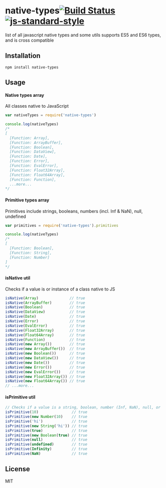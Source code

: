 # native-types[![Build Status](https://travis-ci.org/tjmehta/native-types.svg?branch=master)](https://travis-ci.org/tjmehta/native-types) [![js-standard-style](https://img.shields.io/badge/code%20style-standard-brightgreen.svg?style=flat)](http://standardjs.com/)
list of all javascript native types and some utils
supports ES5 and ES6 types, and is cross compatible

## Installation

```
npm install native-types
```

## Usage

#### Native types array
All classes native to JavaScript
```js
var nativeTypes = require('native-types')

console.log(nativeTypes)
/*
[
  [Function: Array],
  [Function: ArrayBuffer],
  [Function: Boolean],
  [Function: DataView],
  [Function: Date],
  [Function: Error],
  [Function: EvalError],
  [Function: Float32Array],
  [Function: Float64Array],
  [Function: Function],
  ...more...
*/
```

#### Primitive types array
Primitives include strings, booleans, numbers (incl. Inf & NaN), null, undefined
```js
var primitives = require('native-types').primitives

console.log(nativeTypes)
/*
[
  [Function: Boolean],
  [Function: String],
  [Function: Number]
]
*/
```

#### isNative util
Checks if a value is or instance of a class native to JS
```js
isNative(Array)              // true
isNative(ArrayBuffer)        // true
isNative(Boolean)            // true
isNative(DataView)           // true
isNative(Date)               // true
isNative(Error)              // true
isNative(EvalError)          // true
isNative(Float32Array)       // true
isNative(Float64Array)       // true
isNative(Function)           // true
isNative(new Array())        // true
isNative(new ArrayBuffer())  // true
isNative(new Boolean())      // true
isNative(new DataView())     // true
isNative(new Date())         // true
isNative(new Error())        // true
isNative(new EvalError())    // true
isNative(new Float32Array()) // true
isNative(new Float64Array()) // true
// ...more...
```

#### isPrimitive util
```js
// Checks if a value is a string, boolean, number (Inf, NaN), null, or undefined
isPrimitive(10)               // true
isPrimitive(new Number(10)    // true
isPrimitive('hi')             // true
isPrimitive(new String('hi')) // true
isPrimitive(true)             // true
isPrimitive(new Boolean(true) // true
isPrimitive(null)             // true
isPrimitive(undefined)        // true
isPrimitive(Infinity)         // true
isPrimitive(NaN)              // true
```

## License
MIT